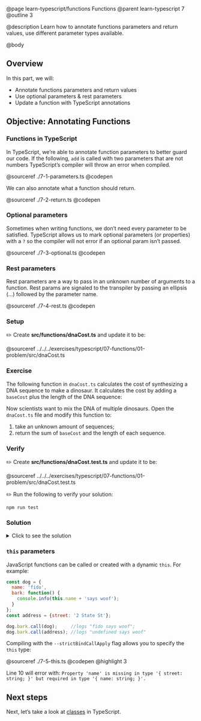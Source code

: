 @page learn-typescript/functions Functions
@parent learn-typescript 7
@outline 3

@description Learn how to annotate functions parameters and return values, use different parameter types available.

@body

## Overview

In this part, we will:

- Annotate functions parameters and return values
- Use optional parameters & rest parameters
- Update a function with TypeScript annotations

## Objective: Annotating Functions 

### Functions in TypeScript

In TypeScript, we’re able to annotate function parameters to better guard our code. If the following, `add` is called  with two parameters that are not numbers TypeScript’s compiler will throw an error when compiled.

@sourceref ./7-1-parameters.ts
@codepen

We can also annotate what a function should return.

@sourceref ./7-2-return.ts
@codepen

### Optional parameters

Sometimes when writing functions, we don’t need every parameter to be satisfied. TypeScript allows us to mark optional parameters (or properties) with a ``?`` so the compiler will not error if an optional param isn’t passed.

@sourceref ./7-3-optional.ts
@codepen

### Rest parameters

Rest parameters are a way to pass in an unknown number of arguments to a function. Rest params are signaled to the transpiler by passing an ellipsis (...) followed by the parameter name.

@sourceref ./7-4-rest.ts
@codepen

### Setup

✏️ Create **src/functions/dnaCost.ts** and update it to be:

@sourceref ../../../exercises/typescript/07-functions/01-problem/src/dnaCost.ts

### Exercise

The following function in `dnaCost.ts` calculates the cost of synthesizing
a DNA sequence to make a dinosaur. It calculates the cost by adding a `baseCost` plus
the length of the DNA sequence:

Now scientists want to mix the DNA of multiple dinosaurs.
Open the `dnaCost.ts` file and modify this function to:
1. take an unknown amount of sequences;
2. return the sum of `baseCost` and the length of each sequence.

### Verify

✏️ Create **src/functions/dnaCost.test.ts** and update it to be:

@sourceref ../../../exercises/typescript/07-functions/01-problem/src/dnaCost.test.ts

✏️ Run the following to verify your solution:

```shell
npm run test
```

### Solution

<details>
<summary>Click to see the solution</summary>

✏️ Update `dnaCost.ts` to add each sequence to the
base cost.  This solution uses [Array.prototype.reduce](https://developer.mozilla.org/en-US/docs/Web/JavaScript/Reference/Global_Objects/Array/reduce):

@sourceref ./../../../exercises/typescript/07-functions/01-solution/src/dnaCost.ts
@highlight 1-4

You’ll notice that specifying a return type is not necessary.  This is
because TypeScript can infer the return value from the arguments.

The following is another
valid solution:

@sourceref ./../../../exercises/typescript/07-functions/01-solution/src/dnaCost2.ts
@highlight 1-4

</details>

### `this` parameters

JavaScript functions can be called or created with a dynamic `this`. For example:

```js
const dog = {
  name: 'fido',
  bark: function() {
    console.info(this.name + 'says woof');
  }
};
const address = {street: '2 State St'};

dog.bark.call(dog);     //logs "fido says woof";
dog.bark.call(address); //logs "undefined says woof"
```

Compiling with the `--strictBindCallApply` flag allows you to
specify the `this` type:

@sourceref ./7-5-this.ts
@codepen
@highlight 3

Line 10 will error with: `Property 'name' is missing in type '{ street: string; }' but required in type '{ name: string; }'.`

## Next steps

Next, let’s take a look at [classes](./classes.html) in TypeScript.
